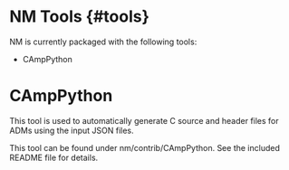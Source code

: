 <!--
Copyright (c) 2011-2025 The Johns Hopkins University Applied Physics
Laboratory LLC.

This file is part of the Delay-Tolerant Networking Management
Architecture (DTNMA) Tools package.

Licensed under the Apache License, Version 2.0 (the "License");
you may not use this file except in compliance with the License.
You may obtain a copy of the License at
    http://www.apache.org/licenses/LICENSE-2.0
Unless required by applicable law or agreed to in writing, software
distributed under the License is distributed on an "AS IS" BASIS,
WITHOUT WARRANTIES OR CONDITIONS OF ANY KIND, either express or implied.
See the License for the specific language governing permissions and
limitations under the License.
-->
NM Tools   {#tools}
=======

NM is currently packaged with the following tools:
- CAmpPython

# CAmpPython
This tool is used to automatically generate C source and header files for ADMs using the input JSON files. 

This tool can be found under nm/contrib/CAmpPython.  See the included README file for details.
